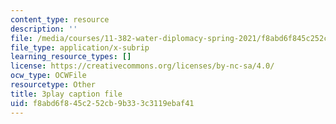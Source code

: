 ```yaml
---
content_type: resource
description: ''
file: /media/courses/11-382-water-diplomacy-spring-2021/f8abd6f845c252cb9b333c3119ebaf41_kAeDRfk6A9w.vtt
file_type: application/x-subrip
learning_resource_types: []
license: https://creativecommons.org/licenses/by-nc-sa/4.0/
ocw_type: OCWFile
resourcetype: Other
title: 3play caption file
uid: f8abd6f8-45c2-52cb-9b33-3c3119ebaf41
---
```

